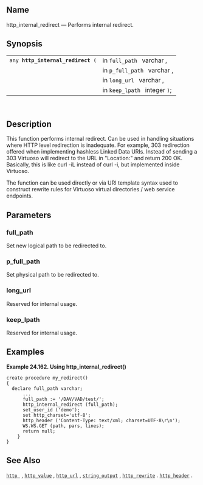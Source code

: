 <div>

<div>

</div>

<div>

## Name

http_internal_redirect — Performs internal redirect.

</div>

<div>

## Synopsis

<div>

|                                        |                               |
|----------------------------------------|-------------------------------|
| `any `**`http_internal_redirect`**` (` | in `full_path ` varchar ,     |
|                                        | in `p_full_path ` varchar ,   |
|                                        | in `long_url ` varchar ,      |
|                                        | in `keep_lpath ` integer `)`; |

<div>

 

</div>

</div>

</div>

<div>

## Description

This function performs internal redirect. Can be used in handling
situations where HTTP level redirection is inadequate. For example, 303
redirection offered when implementing hashless Linked Data URIs. Instead
of sending a 303 Virtuoso will redirect to the URL in "Location:" and
return 200 OK. Basically, this is like curl -iL instead of curl -i, but
implemented inside Virtuoso.

The function can be used directly or via URI template syntax used to
construct rewrite rules for Virtuoso virtual directories / web service
endpoints.

</div>

<div>

## Parameters

<div>

### full_path

Set new logical path to be redirected to.

</div>

<div>

### p_full_path

Set physical path to be redirected to.

</div>

<div>

### long_url

Reserved for internal usage.

</div>

<div>

### keep_lpath

Reserved for internal usage.

</div>

</div>

<div>

## Examples

<div>

**Example 24.162. Using http_internal_redirect()**

<div>

``` programlisting
create procedure my_redirect()
{
  declare full_path varchar;
      ...
      full_path := '/DAV/VAD/test/';
      http_internal_redirect (full_path);
      set_user_id ('demo');
      set http_charset='utf-8';
      http_header ('Content-Type: text/xml; charset=UTF-8\r\n');
      WS.WS.GET (path, pars, lines);
      return null;
    }
}   
```

</div>

</div>

  

</div>

<div>

## See Also

<a href="fn_http.html" class="link" title="http"><code
class="function">http </code></a> ,
<a href="fn_http_value.html" class="link" title="http_value"><code
class="function">http_value</code></a> ,
<a href="fn_http_url.html" class="link" title="http_url"><code
class="function">http_url</code></a> ,
<a href="fn_string_output.html" class="link" title="string_output"><code
class="function">string_output</code></a> ,
<a href="fn_http_rewrite.html" class="link" title="http_rewrite"><code
class="function">http_rewrite</code></a> .
<a href="fn_http_header.html" class="link" title="http_header"><code
class="function">http_header</code></a> .

</div>

</div>
